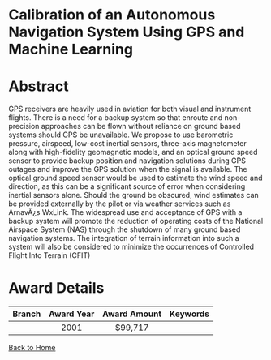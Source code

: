 
Calibration of an Autonomous Navigation System Using GPS and Machine Learning
=============================================================================

# Abstract


GPS receivers are heavily used in aviation for both visual and instrument flights.  There is a need for  a backup system so that enroute and non-precision approaches can be flown without reliance on ground based systems should GPS be unavailable.  We propose to use barometric pressure, airspeed, low-cost inertial sensors, three-axis magnetometer along with high-fidelity geomagnetic models, and an optical ground speed sensor to provide backup position and navigation solutions during GPS outages and improve the GPS solution when the signal is available.  The optical ground speed sensor would be used to estimate the wind speed and direction, as this can be a significant source of error when considering inertial sensors alone.  Should the ground be obscured, wind estimates can be provided externally by the pilot or via weather services such as ArnavÂ¿s WxLink.  The widespread use and acceptance of GPS with a backup system will promote the reduction of operating costs of the National Airspace System (NAS) through the shutdown of many ground based navigation systems.  The integration of terrain information into such a system will also be considered to minimize the occurrences of Controlled Flight Into Terrain (CFIT)  

# Award Details

|Branch|Award Year|Award Amount|Keywords|
| :---: | :---: | :---: | :---: |
||2001|$99,717||
  
  


[Back to Home](https://github.com/chrischow/dod_sbir_awards/CC/#1237)
